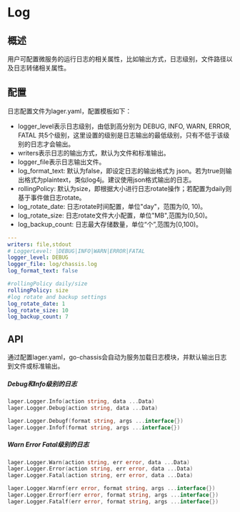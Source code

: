 # Log
## 概述

用户可配置微服务的运行日志的相关属性，比如输出方式，日志级别，文件路径以及日志转储相关属性。

## 配置

日志配置文件为lager.yaml，配置模板如下：

- logger_level表示日志级别，由低到高分别为 DEBUG, INFO, WARN, ERROR, FATAL 共5个级别，这里设置的级别是日志输出的最低级别，只有不低于该级别的日志才会输出。
- writers表示日志的输出方式，默认为文件和标准输出。
- logger_file表示日志输出文件。
- log_format_text: 默认为false，即设定日志的输出格式为 json。若为true则输出格式为plaintext，类似log4j。建议使用json格式输出的日志。
- rollingPolicy: 默认为size，即根据大小进行日志rotate操作；若配置为daily则基于事件做日志rotate。
- log_rotate_date: 日志rotate时间配置，单位"day"，范围为(0, 10)。
- log_rotate_size: 日志rotate文件大小配置，单位"MB",范围为(0,50)。
- log_backup_count: 日志最大存储数量，单位“个”,范围为[0,100)。

```yaml
---
writers: file,stdout
# LoggerLevel: |DEBUG|INFO|WARN|ERROR|FATAL
logger_level: DEBUG
logger_file: log/chassis.log
log_format_text: false

#rollingPolicy daily/size
rollingPolicy: size
#log rotate and backup settings
log_rotate_date: 1
log_rotate_size: 10
log_backup_count: 7
```

## API

通过配置lager.yaml，go-chassis会自动为服务加载日志模块，并默认输出日志到文件或标准输出。

##### Debug和Info级别的日志

```go
lager.Logger.Info(action string, data ...Data)
lager.Logger.Debug(action string, data ...Data)

lager.Logger.Debugf(format string, args ...interface{})
lager.Logger.Infof(format string, args ...interface{})
```

##### Warn Error Fatal级别的日志

```go
lager.Logger.Warn(action string, err error, data ...Data)
lager.Logger.Error(action string, err error, data ...Data)
lager.Logger.Fatal(action string, err error, data ...Data)

lager.Logger.Warnf(err error, format string, args ...interface{})
lager.Logger.Errorf(err error, format string, args ...interface{})
lager.Logger.Fatalf(err error, format string, args ...interface{})
```

